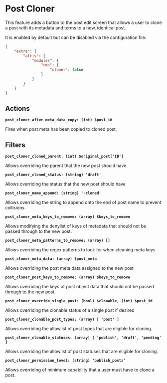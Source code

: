 # Post Cloner

This feature adds a button to the post edit screen that allows a user to clone a post with its metadata and terms to a new, identical post.

It is enabled by default but can be disabled via the configuration file:

```json
{
	"extra": {
		"altis": {
			"modules": {
				"cms": {
					"cloner": false
				}
			}
		}
	}
}
```

## Actions

**`post_cloner_after_meta_data_copy: (int) $post_id`**

Fires when post meta has been copied to cloned post.

## Filters

**`post_cloner_cloned_parent: (int) $original_post['ID']`**

Allows overriding the parent that the new post should have.

**`post_cloner_cloned_status: (string) 'draft'`**

Allows overriding the status that the new post should have

**`post_cloner_name_append: (string) '-cloned'`**

Allows overriding the string to append onto the end of post name to prevent collisions

**`post_cloner_meta_keys_to_remove: (array) $keys_to_remove`**

Allows modifying the denylist of keys of metadata that should not be passed through to the new post.

**`post_cloner_meta_patterns_to_remove: (array) []`**

Allows overriding the regex patterns to look for when cleaning meta keys

**`post_cloner_meta_data: (array) $post_meta`**

Allows overriding the post meta data assigned to the new post

**`post_cloner_post_keys_to_remove: (array) $keys_to_remove`**

Allows overriding the keys of post object data that should not be passed through to the new post.

**`post_cloner_override_single_post: (bool) $clonable, (int) $post_id `**

Allows overriding the clonable status of a single post if desired

**`post_cloner_clonable_post_types: (array) [ 'post' ]`**

Allows overriding the allowlist of post types that are eligible for cloning.

**`post_cloner_clonable_statuses: (array) [ 'publish', 'draft', 'pending' ]`**

Allows overriding the allowlist of post statuses that are eligible for cloning.

**`post_cloner_permission_level: (string) 'publish_posts'`**

Allows overriding of minimum capability that a user must have to clone a post.

